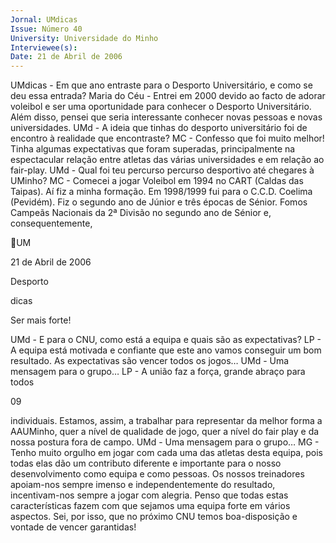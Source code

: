 ```yaml
---
Jornal: UMdicas
Issue: Número 40
University: Universidade do Minho
Interviewee(s): 
Date: 21 de Abril de 2006
---
```

UMdicas - Em que ano entraste para o Desporto
Universitário, e como se deu essa entrada?
Maria do Céu - Entrei em 2000 devido ao facto de
adorar voleibol e ser uma oportunidade para
conhecer o Desporto Universitário. Além disso,
pensei que seria interessante conhecer novas
pessoas e novas universidades.
UMd - A ideia que tinhas do desporto universitário
foi de encontro à realidade que encontraste?
MC - Confesso que foi muito melhor! Tinha algumas
expectativas que foram superadas, principalmente
na espectacular relação entre atletas das várias
universidades e em relação ao fair-play.
UMd - Qual foi teu percurso percurso desportivo
até chegares à UMinho?
MC - Comecei a jogar Voleibol em 1994 no CART
(Caldas das Taipas). Aí fiz a minha formação. Em
1998/1999 fui para o C.C.D. Coelima (Pevidém). Fiz o
segundo ano de Júnior e três épocas de Sénior.
Fomos Campeãs Nacionais da 2ª Divisão no
segundo ano de Sénior e, consequentemente,

UM

21 de Abril de 2006

Desporto

dicas

Ser mais forte!

UMd - E para o CNU, como está a equipa e quais
são as expectativas?
LP - A equipa está motivada e confiante que este ano
vamos conseguir um bom resultado. As expectativas
são vencer todos os jogos…
UMd - Uma mensagem para o grupo…
LP - A união faz a força, grande abraço para todos

09

individuais. Estamos, assim, a trabalhar para
representar da melhor forma a AAUMinho, quer a
nível de qualidade de jogo, quer a nível do fair play e
da nossa postura fora de campo.
UMd - Uma mensagem para o grupo…
MG - Tenho muito orgulho em jogar com cada uma
das atletas desta equipa, pois todas elas dão um
contributo diferente e importante para o nosso
desenvolvimento como equipa e como pessoas. Os
nossos treinadores apoiam-nos sempre imenso e
independentemente do resultado, incentivam-nos
sempre a jogar com alegria. Penso que todas estas
características fazem com que sejamos uma equipa
forte em vários aspectos. Sei, por isso, que no
próximo CNU temos boa-disposição e vontade de
vencer garantidas!